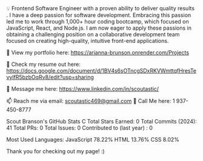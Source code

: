 <aside>
💡 Frontend Software Engineer with a proven ability to deliver quality results . I have a deep passion for software development. Embracing this passion led me to work through 1,000+ hour coding bootcamp, which focused on JavaScript, React, and Node.js. I am now eager to apply these passions in obtaining a challenging position on a collaborative development team focused on creating high-quality, intuitive front-end applications.

👀 View my portfolio here: https://arianna-brunson.onrender.com/Projects

📝 Check my resume out here: https://docs.google.com/document/d/1BV4s6sOTncgSDxRKVWmttqfHresTevylfR5bzbOqRv8/edit?usp=sharing

💬 Message me here: https://www.linkedin.com/in/scoutastic/

📫 Reach me via email: scoutastic469@gmail.com
📲 Call Me here: 1 937-450-8777


Scout Branson's GitHub Stats C
Total Stars Earned: 0
Total Commits (2024): 41
Total PRs: 0
Total Issues: 0
Contributed to (last year) : 0

Most Used Languages:
JavaScript 78.22% 
HTML 13.76% 
CSS 8.02%

Thank you for checking out my page!  :)
</aside>
